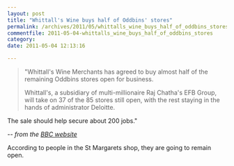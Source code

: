 ```yaml
---
layout: post
title: "Whittall's Wine buys half of Oddbins' stores"
permalink: /archives/2011/05/whittalls_wine_buys_half_of_oddbins_stores.html
commentfile: 2011-05-04-whittalls_wine_buys_half_of_oddbins_stores
category: 
date: 2011-05-04 12:13:16

---
```


> "Whittall's Wine Merchants has agreed to buy almost half of the remaining Oddbins stores open for business.
> 
> Whittall's, a subsidiary of multi-millionaire Raj Chatha's EFB Group, will take on 37 of the 85 stores still open, with the rest staying in the hands of administrator Deloitte.

The sale should help secure about 200 jobs."

<cite>-- from the [BBC website](http://www.bbc.co.uk/news/business-13201033</site>)

According to people in the St Margarets shop, they are going to remain open.
